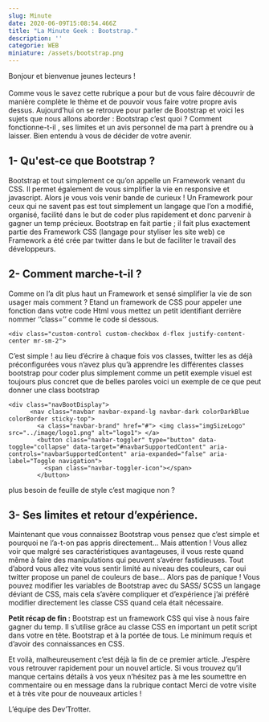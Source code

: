 ```yaml
---
slug: Minute
date: 2020-06-09T15:08:54.466Z
title: "La Minute Geek : Bootstrap."
description: ''
categorie: WEB
miniature: /assets/bootstrap.png
---
```

Bonjour et bienvenue jeunes lecteurs !\
\
Comme vous le savez cette rubrique a pour but de vous faire découvrir de manière complète le thème et de pouvoir vous faire votre propre avis dessus. Aujourd’hui on se retrouve pour parler de Bootstrap et voici les sujets que nous allons aborder : Bootstrap c’est quoi ? Comment fonctionne-t-il , ses limites et un avis personnel de ma part à prendre ou à laisser. Bien entendu à vous de décider de votre avenir.



## 1- Qu'est-ce que Bootstrap ?



Bootstrap et tout simplement ce qu’on appelle un Framework venant du CSS. Il permet également de vous simplifier la vie en responsive et javascript. Alors je vous vois venir bande de curieux ! Un Framework pour ceux qui ne savent pas est tout simplement un langage que l’on a modifié, organisé, facilité dans le but de coder plus rapidement et donc parvenir à gagner un temp précieux. Bootstrap en fait partie ; il fait plus exactement partie des Framework CSS (langage pour styliser les site web) ce Framework a été crée par twitter dans le but de faciliter le travail des développeurs.



## 2- Comment marche-t-il ?

Comme on l’a dit plus haut un Framework et sensé simplifier la vie de son usager mais comment ? Etand un framework de CSS pour appeler une fonction dans votre code Html vous mettez un petit identifiant derrière nommer ‘’class=’’ comme le code si dessous.

```
<div class="custom-control custom-checkbox d-flex justify-content-center mr-sm-2">
```

C’est simple ! au lieu d’écrire à chaque fois vos classes, twitter les as déjà préconfigurées vous n’avez plus qu’à apprendre les différentes classes bootstrap pour coder plus simplement comme un petit exemple visuel est toujours plus concret que de belles paroles voici un exemple de ce que peut donner une class bootstrap

```
<div class="navBootDisplay">
      <nav class="navbar navbar-expand-lg navbar-dark colorDarkBlue colorBorder sticky-top">
        <a class="navbar-brand" href="#"> <img class="imgSizeLogo" src="../image/logo1.png" alt="logo1"> </a>
        <button class="navbar-toggler" type="button" data-toggle="collapse" data-target="#navbarSupportedContent" aria-controls="navbarSupportedContent" aria-expanded="false" aria-label="Toggle navigation">
          <span class="navbar-toggler-icon"></span>
        </button>
```

plus besoin de feuille de style c’est magique non ?

## 3- Ses limites et retour d’expérience.

Maintenant que vous connaissez Bootstrap vous pensez que c’est simple et pourquoi ne l’a-t-on pas appris directement… Mais attention ! Vous allez voir que malgré ses caractéristiques avantageuses, il vous reste quand même à faire des manipulations qui peuvent s’avérer fastidieuses. Tout d’abord vous allez vite vous sentir limité au niveau des couleurs, car oui twitter propose un panel de couleurs de base… Alors pas de panique ! Vous pouvez modifier les variables de Bootstrap avec du SASS/ SCSS un langage déviant de CSS, mais cela s’avère compliquer et d’expérience j’ai préféré modifier directement les classe CSS quand cela était nécessaire. 



**Petit récap de fin :** Bootstrap est un framework CSS qui vise à nous faire gagner du temp. Il s’utilise grâce au classe CSS en important un petit script dans votre en tête. Bootstrap et à la portée de tous. Le minimum requis et d’avoir des connaissances en CSS. 

Et voilà, malheureusement c’est déjà la fin de ce premier article. J’espère vous retrouver rapidement pour un nouvel article. Si vous trouvez qu’il manque certains détails à vos yeux n’hésitez pas à me les soumettre en commentaire ou en message dans la rubrique contact Merci de votre visite et à très vite pour de nouveaux articles !



L’équipe des Dev’Trotter.

<bio sign='Seb'></bio>